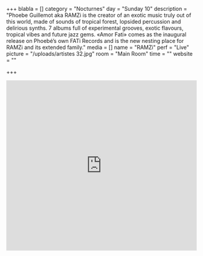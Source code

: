 +++
blabla = []
category = "Nocturnes"
day = "Sunday 10"
description = "Phoebe Guillemot aka RAMZi is the creator of an exotic music truly out of this world, made of sounds of tropical forest, lopsided percussion and delirious synths. 7 albums full of experimental grooves, exotic flavours, tropical vibes and future jazz gems. «Amor Fati» comes as the inaugural release on Phoebé’s own FATi Records and is the new nesting place for RAMZi and its extended family."
media = []
name = "RAMZi"
perf = "Live"
picture = "/uploads/artistes 32.jpg"
room = "Main Room"
time = ""
website = ""

+++
<iframe width="100%" height="450" scrolling="no" frameborder="no" allow="autoplay" src="https://w.soundcloud.com/player/?url=https://api.soundcloud.com/tracks/610573110&color=%23ff5500&auto_play=false&hide_related=false&show_comments=true&show_user=true&show_reposts=false&show_teaser=true"></iframe>